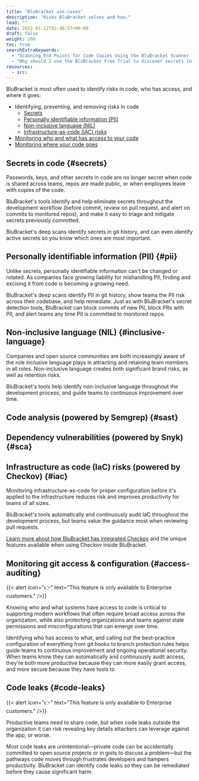 ```yaml
---
title: "BluBracket use-cases"
description: "Risks BluBracket solves and how."
lead: ""
date: 2022-01-12T02:48:57+00:00
draft: false
weight: 200
toc: true
searchExtraKeywords:
  - "Scanning End Points for Code Copies Using the BluBracket Scanner – BluBracket"
  - "Why should I use the BluBracket Free Trial to discover secrets in code when there are so many other tools available? – BluBracket"
resources:
  - src:
---
```


BluBracket is most often used to identify risks in code, who has access, and where it goes:

- Identifying, preventing, and removing risks in code
  - [Secrets](#secrets)
  - [Personally identifiable information (PII)](#pii)
  - [Non-inclusive language (NIL)](#inclusive-language)
  - [Infrastructure-as-code (IAC) risks](#iac)
- [Monitoring who and what has access to your code](#access-auditing)
- [Monitoring where your code goes](#code-leaks)

## Secrets in code {#secrets}

Passwords, keys, and other secrets in code are no longer secret when code is shared across teams, repos are made public, or when employees leave with copies of the code.

BluBracket's tools identify and help eliminate secrets throughout the development workflow (before commit, review on pull request, and alert on commits to monitored repos), and make it easy to triage and mitigate secrets previously committed.

BluBracket's deep scans identify secrets in git history, and can even identify active secrets so you know which ones are most important.

## Personally identifiable information (PII) {#pii}

Unlike secrets, personally identifiable information can't be changed or rotated. As companies face growing liability for mishandling PII, finding and excising it from code is becoming a growing need.

BluBracket's deep scans identify PII in git history, show teams the PII risk across their codebase, and help remediate. Just as with BluBracket's secret detection tools, BluBracket can block commits of new PII, block PRs with PII, and alert teams any time PII is committed to monitored repos.

## Non-inclusive language (NIL) {#inclusive-language}

Companies and open source communities are both increasingly aware of the role inclusive language plays in attracting and retaining team members in all roles. Non-inclusive language creates both significant brand risks, as well as retention risks.

BluBracket's tools help identify non-inclusive language throughout the development process, and guide teams to continuous improvement over time.

## Code analysis (powered by Semgrep) {#sast}

## Dependency vulnerabilities (powered by Snyk) {#sca}

## Infrastructure as code (IaC) risks (powered by Checkov) {#iac}

Monitoring infrastructure-as-code for proper configuration before it's applied to the infrastructure reduces risk and improves productivity for teams of all sizes.

BluBracket's tools automatically and continuously audit IaC throughout the development process, but teams value the guidance most when reviewing pull requests.

[Learn more about how BluBracket has integrated Checkov](https://docs.blubracket.com/faq/how-does-blubracket-iac-scanning-compare-to-checkov/) and the unique features available when using Checkov inside BluBracket.

## Monitoring git access & configuration {#access-auditing}

{{< alert icon="👉" text="This feature is only available to Enterprise customers." />}}

Knowing who and what systems have access to code is critical to supporting modern workflows that often require broad access across the organization, while also protecting organizations and teams against stale permissions and misconfigurations that can emerge over time.

Identifying who has access to what, and calling out the best-practice configuration of everything from git hooks to branch protection rules helps guide teams to continuous improvement and ongoing operational security. When teams know they can automatically and continuously audit access, they're both more productive because they can more easily grant access, and more secure because they have tools to

## Code leaks {#code-leaks}

{{< alert icon="👉" text="This feature is only available to Enterprise customers." />}}

Productive teams need to share code, but when code leaks outside the organization it can risk revealing key details attackers can leverage against the app, or worse.

Most code leaks are unintentional—private code can be accidentally committed to open source projects or in gists to discuss a problem—but the pathways code moves through frustrates developers and hampers productivity. BluBracket can identify code leaks so they can be remediated before they cause significant harm.
